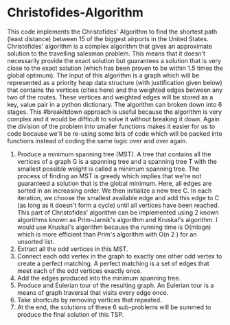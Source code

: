 # Christofides-Algorithm
This code implements the Christofides' Algorithm to find the shortest path (least distance) between 15 of the biggest airports in the United States. 
Christofides' algorithm is a complex algorithm that gives an approximate solution to the travelling salesman problem. This means that it doesn't necessarily provide the exact solution but guarantees a solution that is very close to the exact solution (which has been proven to be within 1.5 times the global optimum). The input of this algorithm is a graph which will be represented as a priority heap data structure (with justification given below) that contains the vertices (cities here) and the weighted edges between any two of the routes. These vertices and weighted edges will be stored as a key, value pair in a python dictionary. The algorithm can broken down into 6 stages. This #breakitdown approach is useful because the algorithm is very complex and it would be difficult to solve it without breaking it down. Again the division of the problem into smaller functions makes it easier for us to code because we'll be re-using some bits of code which will be packed into functions instead of coding the same logic over and over again.

1. Produce a minimum spanning tree (MST). A tree that contains all the vertices of a graph G is a spanning tree and a spanning tree T with the smallest possible weight is called a minimum spanning tree. The process of finding an MST is greedy which implies that we're not guaranteed a solution that is the global minimum. Here, all edges are sorted in an increasing order. We then initialize a new tree C. In each iteration, we choose the smallest available edge and add this edge to C (as long as it doesn't form a cycle) until all vertices have been reached. This part of Christofides' algorithm can be implemented using 2 known algorithms known as Prim-Jarnik's algorithm and Kruskal's algorithm. I would use Kruskal's algorithm because the running time is O(mlogn) which is more efficient than Prim's algorithm with O(n 2 ) for an unsorted list.
2. Extract all the odd vertices in this MST.
3. Connect each odd vertex in the graph to exactly one other odd vertex to create a perfect matching. A perfect matching is a set of edges that meet each of the odd vertices exactly once.
4. Add the edges produced into the minimum spanning tree.
5. Produce and Eulerian tour of the resulting graph. An Eulerian tour is a means of graph traversal that visits every edge once.
6. Take shortcuts by removing vertices that repeated.
7. At the end, the solutions of these 6 sub-problems will be summed to produce the final solution of this TSP.
